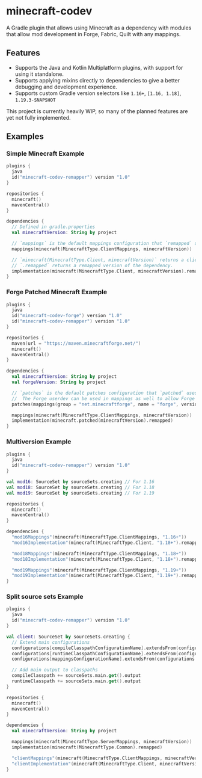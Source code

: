 # minecraft-codev
A Gradle plugin that allows using Minecraft as a dependency with modules that allow mod development in Forge, Fabric, Quilt with any mappings.

## Features
- Supports the Java and Kotlin Multiplatform plugins, with support for using it standalone.
- Supports applying mixins directly to dependencies to give a better debugging and development experience.
- Supports custom Gradle version selectors like `1.16+`, `[1.16, 1.18]`, `1.19.3-SNAPSHOT`

This project is currently heavily WIP, so many of the planned features are yet not fully implemented.

## Examples

### Simple Minecraft Example
```kotlin
plugins {
  java
  id("minecraft-codev-remapper") version "1.0"
}

repositories {
  minecraft()
  mavenCentral()
}

dependencies {
  // Defined in gradle.properties
  val minecraftVersion: String by project

  // `mappings` is the default mappings configuration that `remapped` uses.
  mappings(minecraft(MinecraftType.ClientMappings, minecraftVersion))

  // `minecraft(MinecraftType.Client, minecraftVersion)` returns a client Jar, which transitively includes a common Jar.
  // `.remapped` returns a remapped version of the dependency.
  implementation(minecraft(MinecraftType.Client, minecraftVersion).remapped)
}
```

### Forge Patched Minecraft Example
```kotlin
plugins {
  java
  id("minecraft-codev-forge") version "1.0"
  id("minecraft-codev-remapper") version "1.0"
}

repositories {
  maven(url = "https://maven.minecraftforge.net/")
  minecraft()
  mavenCentral()
}

dependencies {
  val minecraftVersion: String by project
  val forgeVersion: String by project

  // `patches` is the default patches configuration that `patched` uses.
  //  The Forge userdev can be used in mappings as well to allow Forge's srg mappings to be applied.
  patches(mappings(group = "net.minecraftforge", name = "forge", version = "$minecraftVersion-$forgeVersion", classifier = "userdev"))

  mappings(minecraft(MinecraftType.ClientMappings, minecraftVersion))
  implementation(minecraft.patched(minecraftVersion).remapped)
}
```

### Multiversion Example
```kotlin
plugins {
  java
  id("minecraft-codev-remapper") version "1.0"
}

val mod16: SourceSet by sourceSets.creating // For 1.16
val mod18: SourceSet by sourceSets.creating // For 1.18
val mod19: SourceSet by sourceSets.creating // For 1.19

repositories {
  minecraft()
  mavenCentral()
}

dependencies {
  "mod16Mappings"(minecraft(MinecraftType.ClientMappings, "1.16+"))
  "mod16Implementation"(minecraft(MinecraftType.Client, "1.18+").remapped(mappingsConfiguration = "mod16Mappings"))

  "mod18Mappings"(minecraft(MinecraftType.ClientMappings, "1.18+"))
  "mod18Implementation"(minecraft(MinecraftType.Client, "1.18+").remapped(mappingsConfiguration = "mod18Mappings"))

  "mod19Mappings"(minecraft(MinecraftType.ClientMappings, "1.19+"))
  "mod19Implementation"(minecraft(MinecraftType.Client, "1.19+").remapped(mappingsConfiguration = "mod19Mappings"))
}
```

### Split source sets Example
```kotlin
plugins {
  java
  id("minecraft-codev-remapper") version "1.0"
}

val client: SourceSet by sourceSets.creating {
  // Extend main configurations
  configurations[compileClasspathConfigurationName].extendsFrom(configurations.compileClasspath)
  configurations[runtimeClasspathConfigurationName].extendsFrom(configurations.runtimeClasspath)
  configurations[mappingsConfigurationName].extendsFrom(configurations.mappings)

  // Add main output to classpaths
  compileClasspath += sourceSets.main.get().output
  runtimeClasspath += sourceSets.main.get().output
}

repositories {
  minecraft()
  mavenCentral()
}

dependencies {
  val minecraftVersion: String by project

  mappings(minecraft(MinecraftType.ServerMappings, minecraftVersion))
  implementation(minecraft(MinecraftType.Common).remapped)

  "clientMappings"(minecraft(MinecraftType.ClientMappings, minecraftVersion))
  "clientImplementation"(minecraft(MinecraftType.Client, minecraftVersion).remapped(mappingsConfiguration = "clientMappings"))
}
```
